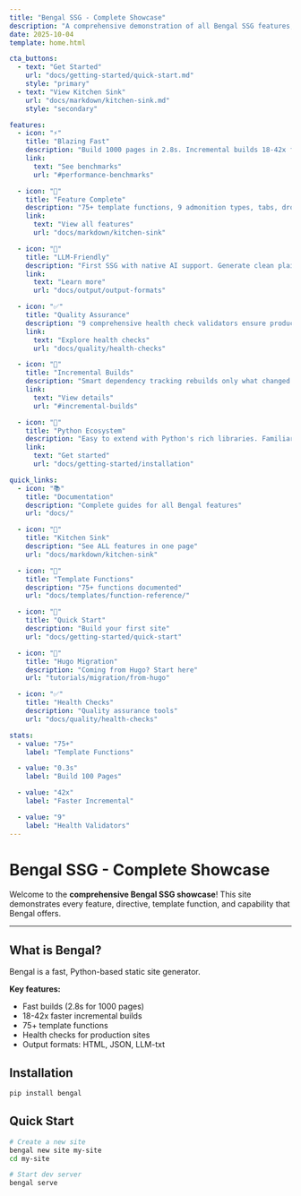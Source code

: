 ```yaml
---
title: "Bengal SSG - Complete Showcase"
description: "A comprehensive demonstration of all Bengal SSG features, template functions, and capabilities"
date: 2025-10-04
template: home.html

cta_buttons:
  - text: "Get Started"
    url: "docs/getting-started/quick-start.md"
    style: "primary"
  - text: "View Kitchen Sink"
    url: "docs/markdown/kitchen-sink.md"
    style: "secondary"

features:
  - icon: "⚡"
    title: "Blazing Fast"
    description: "Build 1000 pages in 2.8s. Incremental builds 18-42x faster than full rebuilds. Competitive with Hugo and 11ty."
    link:
      text: "See benchmarks"
      url: "#performance-benchmarks"

  - icon: "🎯"
    title: "Feature Complete"
    description: "75+ template functions, 9 admonition types, tabs, dropdowns, code highlighting, and comprehensive health checks."
    link:
      text: "View all features"
      url: "docs/markdown/kitchen-sink"

  - icon: "🤖"
    title: "LLM-Friendly"
    description: "First SSG with native AI support. Generate clean plain-text outputs perfect for training, RAG systems, and custom GPTs."
    link:
      text: "Learn more"
      url: "docs/output/output-formats"

  - icon: "✅"
    title: "Quality Assurance"
    description: "9 comprehensive health check validators ensure production-ready output with link validation and cache integrity."
    link:
      text: "Explore health checks"
      url: "docs/quality/health-checks"

  - icon: "🔄"
    title: "Incremental Builds"
    description: "Smart dependency tracking rebuilds only what changed. Change 1 page, rebuild in 0.067s instead of 2.8s."
    link:
      text: "View details"
      url: "#incremental-builds"

  - icon: "🧩"
    title: "Python Ecosystem"
    description: "Easy to extend with Python's rich libraries. Familiar Jinja2 templates and straightforward customization."
    link:
      text: "Get started"
      url: "docs/getting-started/installation"

quick_links:
  - icon: "📚"
    title: "Documentation"
    description: "Complete guides for all Bengal features"
    url: "docs/"

  - icon: "🌟"
    title: "Kitchen Sink"
    description: "See ALL features in one page"
    url: "docs/markdown/kitchen-sink"

  - icon: "🔧"
    title: "Template Functions"
    description: "75+ functions documented"
    url: "docs/templates/function-reference/"

  - icon: "🚀"
    title: "Quick Start"
    description: "Build your first site"
    url: "docs/getting-started/quick-start"

  - icon: "📖"
    title: "Hugo Migration"
    description: "Coming from Hugo? Start here"
    url: "tutorials/migration/from-hugo"

  - icon: "✅"
    title: "Health Checks"
    description: "Quality assurance tools"
    url: "docs/quality/health-checks"

stats:
  - value: "75+"
    label: "Template Functions"

  - value: "0.3s"
    label: "Build 100 Pages"

  - value: "42x"
    label: "Faster Incremental"

  - value: "9"
    label: "Health Validators"
---
```


# Bengal SSG - Complete Showcase

Welcome to the **comprehensive Bengal SSG showcase**! This site demonstrates every feature, directive, template function, and capability that Bengal offers.

---

## What is Bengal?

Bengal is a fast, Python-based static site generator.

**Key features:**

- Fast builds (2.8s for 1000 pages)
- 18-42x faster incremental builds
- 75+ template functions
- Health checks for production sites
- Output formats: HTML, JSON, LLM-txt

## Installation

```bash
pip install bengal
```

## Quick Start

```bash
# Create a new site
bengal new site my-site
cd my-site

# Start dev server
bengal serve
```

